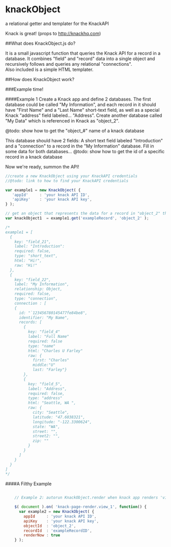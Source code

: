 # knackObject
a relational getter and templater for the KnackAPI

Knack is great! (props to http://knackhq.com)

##What does KnackObject.js do?

It is a small javascript function that queries the Knack API for a record in a database. It combines "field" and "record" data into a single object and recursively follows and queries any relational "connections".  
Also included is a simple HTML templater.

##How does KnackObject work?

###Example time!

####Example 1
Create a Knack app and define 2 databases. The first database could be called "My Information", 
and each record in it should have "First Name" and a "Last Name" short-text field, as well as a special Knack "address" field labeled... "Address".
Create another database called "My Data" which is referenced in Knack as "object_2".

@todo: show how to get the "object_#" name of a knack database

This database should have 2 fields: A short text field labeled "Introduction" and a "connection" to a record in the "My Information" database. 
Fill in some data for both databases... 
@todo: show how to get the id of a specific record in a knack database

Now we're ready, summon the API!
```javascript
//create a new KnackObject using your KnackAPI credentials
//@todo: link to how to find your KnackAPI credentials

var example1 = new KnackObject( {
   'appId'     : 'your knack API ID',
   'apiKey'    : 'your knack API key',
} );

// get an object that represents the data for a record in "object_2" that has an ID of "exampleRecord"
var knackObject1  = example1.get('exampleRecord', 'object_2' );

/*
example1 = [ 
  {
    key: "field_21",
    label: "Introduction":
    required: false,
    type: "short_text",
    html: "Hi!",
    raw: "Hi!"
  },
  {
    key: "field_22",
    label: "My Information",
    relationship: Object,
    required: false,
    type: "connection",
    connection : [
    {
      id: "`123456780145477fe84be8",
      identifier: "My Name",
      records: [
        {
          key: "field_4"
          label: "Full Name"
          required: false
          type: "name"
          html: "Charles U Farley"
          raw: { 
            first: "Charles"
            middle:"U"
            last: "Farley"}
        },
        {
          key: "field_5",
          label: "Address",
          required: false,
          type: "address"
          html: "Seattle, WA ",
          raw: {
            city: "Seattle",
            latitude: "47.6038321",
            longitude: "-122.3300624",
            state: "WA",
            street: "",
            street2: "",
            zip: ""
          }
        }
      ]
    }
  }
]
*/
```

####A Filthy Example

```javascript

    // Example 2: autorun KnackObject.render when knack app renders 'view_1'

    $( document ).on( 'knack-page-render.view_1', function() {
      var example2 = new KnackObject( {
        appId     : 'your knack API ID',
        apiKey    : 'your knack API key',
        objectId  : 'object_2',
        recordId  : 'exampleRecordID',
        renderNow : true
    } );
```




